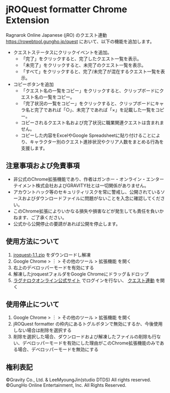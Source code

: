 # jROQuest formatter Chrome Extension

Ragnarok Online Japanese (jRO) のクエスト連動 https://rowebtool.gungho.jp/quest において、以下の機能を追加します。

- クエストステータスにクリックイベントを追加。
  - 「完了」をクリックすると、完了したクエスト一覧を表示。
  - 「未完了」をクリックすると、未完了のクエスト一覧を表示。
  - 「すべて」をクリックすると、完了/未完了が混在するクエスト一覧を表示。
- コピーボタンを追加
  - 「クエスト名の一覧をコピー」をクリックすると、クリップボードにクエスト名の一覧をコピー。
  - 「完了状況の一覧をコピー」をクリックすると、クリップボードにキャラ名と完了であれば「○」、未完了であれば「×」を記載した一覧をコピー。
  - コピーされるクエスト名および完了状況に職業関連クエストは含まれません。
  - コピーした内容をExcelやGoogle Spreadsheetに貼り付けることにより、キャラクター別のクエスト進捗状況やクリア人数をまとめる行為を支援します。

## 注意事項および免責事項

- 非公式のChrome拡張機能であり、作者はガンホー・オンライン・エンターテイメント株式会社およびGRAVITY社とは一切関係がありません。
- アカウントハック等のセキュリティリスクを常に警戒し、公開されているソースおよびダウンロードファイルに問題がないことを入念に確認してください。
- このChrome拡張によりいかなる損失や損害などが発生しても責任を負いかねます、ご了承ください。
- 公式から公開停止の要請があれば公開を停止します。

## 使用方法について

1. [jroquest-1.1.zip](https://github.com/full-deviation/rochrome/raw/master/dist/jroquest-1.1.zip) をダウンロードし解凍
1. Google Chrome > ︙ > その他のツール > 拡張機能 を開く
1. 右上のデベロッパーモードを有効にする
1. 解凍したjroquestフォルダをGoogle Chromeにドラッグ＆ドロップ
1. [ラグナロクオンライン公式サイト](http://ragnarokonline.gungho.jp/) でログインを行ない、 [クエスト連動](https://rowebtool.gungho.jp/quest) を開く

## 使用停止について

1. Google Chrome > ︙ > その他のツール > 拡張機能 を開く
1. jROQuest formatter の枠内にあるトグルボタンで無効にするか、今後使用しない場合は削除を選択する
  1. 削除を選択した場合、ダウンロードおよび解凍したファイルの削除も行ない、デベロッパーモードを有効にした理由がこのChrome拡張機能のみである場合、デベロッパーモードを無効にする

## 権利表記

©Gravity Co., Ltd. & LeeMyoungJin(studio DTDS) All rights reserved.
©GungHo Online Entertainment, Inc. All Rights Reserved.
